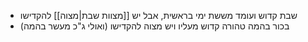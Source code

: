 * שבת קדוש ועומד מששת ימי בראשית, אבל יש [[מצוות שבת|מצוה]] להקדישו
* בכור בהמה טהורה קדוש מעליו ויש מצוה להקדישו (ואולי ג"כ מעשר בהמה)